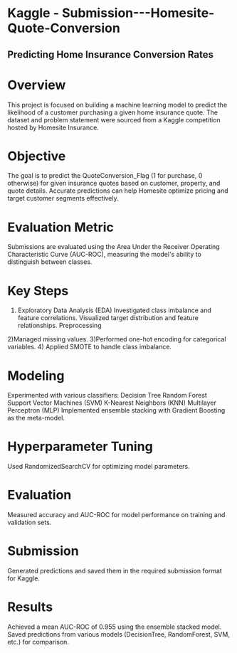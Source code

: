 # Kaggle - Submission---Homesite-Quote-Conversion
## Predicting Home Insurance Conversion Rates
# Overview
This project is focused on building a machine learning model to predict the likelihood of a customer purchasing a given home insurance quote. The dataset and problem statement were sourced from a Kaggle competition hosted by Homesite Insurance.

# Objective
The goal is to predict the QuoteConversion_Flag (1 for purchase, 0 otherwise) for given insurance quotes based on customer, property, and quote details. Accurate predictions can help Homesite optimize pricing and target customer segments effectively.

# Evaluation Metric
Submissions are evaluated using the Area Under the Receiver Operating Characteristic Curve (AUC-ROC), measuring the model's ability to distinguish between classes.

# Key Steps
1) Exploratory Data Analysis (EDA)
Investigated class imbalance and feature correlations.
Visualized target distribution and feature relationships.
Preprocessing

2)Managed missing values.
3)Performed one-hot encoding for categorical variables.
4) Applied SMOTE to handle class imbalance.

# Modeling
Experimented with various classifiers:
Decision Tree
Random Forest
Support Vector Machines (SVM)
K-Nearest Neighbors (KNN)
Multilayer Perceptron (MLP)
Implemented ensemble stacking with Gradient Boosting as the meta-model.

# Hyperparameter Tuning
Used RandomizedSearchCV for optimizing model parameters.

# Evaluation
Measured accuracy and AUC-ROC for model performance on training and validation sets.

# Submission
Generated predictions and saved them in the required submission format for Kaggle.

# Results
Achieved a mean AUC-ROC of 0.955 using the ensemble stacked model.
Saved predictions from various models (DecisionTree, RandomForest, SVM, etc.) for comparison.
